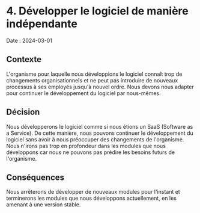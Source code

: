 # 4. Développer le logiciel de manière indépendante

Date : 2024-03-01

## Contexte

L'organisme pour laquelle nous développions le logiciel connaît trop de changements organisationnels et ne peut pas introduire de nouveaux processus à ses employés jusqu'à nouvel ordre. Nous devons nous adapter pour continuer le développement du logiciel par nous-mêmes.

## Décision

Nous développerons le logiciel comme si nous étions un SaaS (Software as a Service). De cette manière, nous pouvons continuer le développement du logiciel sans avoir à nous préoccuper des changements de l'organisme. Nous n'irons pas trop en profondeur dans les modules que nous développons car nous ne pouvons pas prédire les besoins futurs de l'organisme.

## Conséquences

Nous arrêterons de développer de nouveaux modules pour l'instant et terminerons les modules que nous développons actuellement, en les amenant à une version stable.
